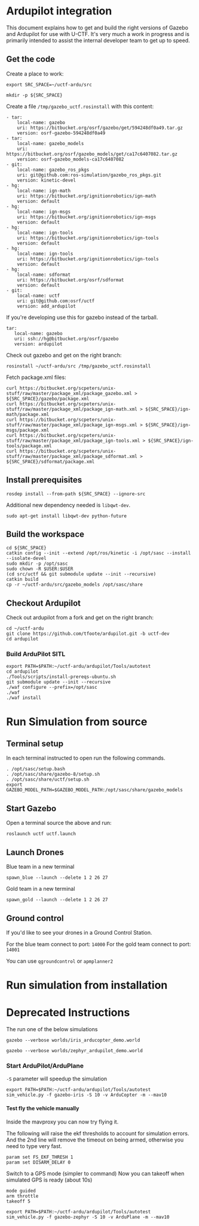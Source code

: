 # Ardupilot integration

This document explains how to get and build the right versions of Gazebo and Ardupilot for use with U-CTF.
It's very much a work in progress and is primarily intended to assist the internal developer team to get up to speed.


## Get the code

Create a place to work:
~~~
export SRC_SPACE=~/uctf-ardu/src

mkdir -p ${SRC_SPACE}
~~~


Create a file `/tmp/gazebo_uctf.rosinstall` with this content:
~~~
- tar:
    local-name: gazebo
    uri: https://bitbucket.org/osrf/gazebo/get/594248df0a49.tar.gz
    version: osrf-gazebo-594248df0a49
- tar:
    local-name: gazebo_models
    uri: https://bitbucket.org/osrf/gazebo_models/get/ca17c6407082.tar.gz
    version: osrf-gazebo_models-ca17c6407082
- git:
    local-name: gazebo_ros_pkgs
    uri: git@github.com:ros-simulation/gazebo_ros_pkgs.git
    version: kinetic-devel
- hg:
    local-name: ign-math
    uri: https://bitbucket.org/ignitionrobotics/ign-math
    version: default
- hg:
    local-name: ign-msgs
    uri: https://bitbucket.org/ignitionrobotics/ign-msgs
    version: default
- hg:
    local-name: ign-tools
    uri: https://bitbucket.org/ignitionrobotics/ign-tools
    version: default
- hg:
    local-name: ign-tools
    uri: https://bitbucket.org/ignitionrobotics/ign-tools
    version: default
- hg:
    local-name: sdformat
    uri: https://bitbucket.org/osrf/sdformat
    version: default
- git:
    local-name: uctf
    uri: git@github.com:osrf/uctf
    version: add_ardupilot

~~~

If you're developing use this for gazebo instead of the tarball.
~~~
tar:
   local-name: gazebo
   uri: ssh://hg@bitbucket.org/osrf/gazebo
   version: ardupilot
~~~



Check out gazebo and get on the right branch:
~~~
rosinstall ~/uctf-ardu/src /tmp/gazebo_uctf.rosinstall
~~~

Fetch package.xml files:
~~~
curl https://bitbucket.org/scpeters/unix-stuff/raw/master/package_xml/package_gazebo.xml > ${SRC_SPACE}/gazebo/package.xml
curl https://bitbucket.org/scpeters/unix-stuff/raw/master/package_xml/package_ign-math.xml > ${SRC_SPACE}/ign-math/package.xml
curl https://bitbucket.org/scpeters/unix-stuff/raw/master/package_xml/package_ign-msgs.xml > ${SRC_SPACE}/ign-msgs/package.xml
curl https://bitbucket.org/scpeters/unix-stuff/raw/master/package_xml/package_ign-tools.xml > ${SRC_SPACE}/ign-tools/package.xml
curl https://bitbucket.org/scpeters/unix-stuff/raw/master/package_xml/package_sdformat.xml > ${SRC_SPACE}/sdformat/package.xml
~~~

## Install prerequisites

~~~
rosdep install --from-path ${SRC_SPACE} --ignore-src
~~~

Additional new dependency needed is `libqwt-dev`.
~~~
sudo apt-get install libqwt-dev python-future
~~~

## Build the workspace

~~~
cd ${SRC_SPACE}
catkin config --init --extend /opt/ros/kinetic -i /opt/sasc --install --isolate-devel
sudo mkdir -p /opt/sasc
sudo chown -R $USER:$USER
(cd src/uctf && git submodule update --init --recursive)
catkin build
cp -r ~/uctf-ardu/src/gazebo_models /opt/sasc/share
~~~

## Checkout Ardupilot

Check out ardupilot from a fork and get on the right branch:
~~~
cd ~/uctf-ardu
git clone https://github.com/tfoote/ardupilot.git -b uctf-dev
cd ardupilot
~~~

### Build ArduPilot SITL

~~~
export PATH=$PATH:~/uctf-ardu/ardupilot/Tools/autotest
cd ardupilot
./Tools/scripts/install-prereqs-ubuntu.sh
git submodule update --init --recursive
./waf configure --prefix=/opt/sasc
./waf
./waf install
~~~

# Run Simulation from source


## Terminal setup

In each terminal instructed to open run the following commands.

~~~
. /opt/sasc/setup.bash
. /opt/sasc/share/gazebo-8/setup.sh
. /opt/sasc/share/uctf/setup.sh
export GAZEBO_MODEL_PATH=$GAZEBO_MODEL_PATH:/opt/sasc/share/gazebo_models
~~~

## Start Gazebo

Open a terminal source the above and run:

~~~
roslaunch uctf uctf.launch
~~~

## Launch Drones

Blue team in a new terminal 

~~~
spawn_blue --launch --delete 1 2 26 27
~~~

Gold team in a new terminal
~~~
spawn_gold --launch --delete 1 2 26 27
~~~

## Ground control
If you'd like to see your drones in a Ground Control Station. 

For the blue team connect to port: `14000`
For the gold team connect to port: `14001`

You can use `qgroundcontrol` or `apmplanner2`

# Run simulation from installation



# Deprecated Instructions


The run one of the below simulations
~~~
gazebo --verbose worlds/iris_arducopter_demo.world
~~~

~~~
gazebo --verbose worlds/zephyr_ardupilot_demo.world
~~~

### Start ArduPilot/ArduPlane
`-S` parameter will speedup the simulation
~~~
export PATH=$PATH:~/uctf-ardu/ardupilot/Tools/autotest
sim_vehicle.py -f gazebo-iris -S 10 -v ArduCopter -m --mav10
~~~

#### Test fly the vehicle manually
Inside the mavproxy you can now try flying it. 

The following will raise the ekf thresholds to account for simulation errors.
And the 2nd line will remove the timeout on being armed, otherwise you need to type very fast.

```
param set FS_EKF_THRESH 1
param set DISARM_DELAY 0
```

Switch to a GPS mode (simpler to command)
Now you can takeoff when simulated GPS is ready (about 10s)
```
mode guided
arm throttle
takeoff 5
```

~~~
export PATH=$PATH:~/uctf-ardu/ardupilot/Tools/autotest
sim_vehicle.py -f gazebo-zephyr -S 10 -v ArduPlane -m --mav10
~~~
